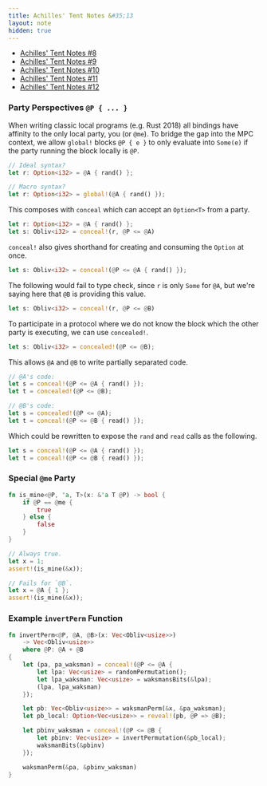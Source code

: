 ```yaml
---
title: Achilles' Tent Notes &#35;13
layout: note
hidden: true
---
```


- [Achilles' Tent Notes &#35;8](/research/2019-10-13-achilles-8)
- [Achilles' Tent Notes &#35;9](/research/2019-10-15-achilles-9)
- [Achilles' Tent Notes &#35;10](/research/2019-10-28-achilles-10)
- [Achilles' Tent Notes &#35;11](/research/2019-11-11-achilles-11)
- [Achilles' Tent Notes &#35;12](/research/2019-12-02-achilles-12)

### Party Perspectives `@P { ... }`

When writing classic local programs (e.g. Rust 2018) all bindings have affinity
to the only local party, you (or `@me`). To bridge the gap into the MPC
context, we allow `global!` blocks `@P { e }` to only evaluate into `Some(e)`
if the party running the block locally is `@P`.

```rust
// Ideal syntax?
let r: Option<i32> = @A { rand() };

// Macro syntax?
let r: Option<i32> = global!(@A { rand() });
```

This composes with `conceal` which can accept an `Option<T>` from a party.

```rust
let r: Option<i32> = @A { rand() };
let s: Obliv<i32> = conceal!(r, @P <= @A)
```

`conceal!` also gives shorthand for creating and consuming the `Option` at
once.

```rust
let s: Obliv<i32> = conceal!(@P <= @A { rand() });
```

The following would fail to type check, since `r` is only `Some` for `@A`, but
we're saying here that `@B` is providing this value.

```rust
let s: Obliv<i32> = conceal!(r, @P <= @B)
```

To participate in a protocol where we do not know the block which the other
party is executing, we can use `concealed!`.

```rust
let s: Obliv<i32> = concealed!(@P <= @B);
```

This allows `@A` and `@B` to write partially separated code.

```rust
// @A's code:
let s = conceal!(@P <= @A { rand() });
let t = concealed!(@P <= @B);

// @B's code:
let s = concealed!(@P <= @A);
let t = conceal!(@P <= @B { read() });
```

Which could be rewritten to expose the `rand` and `read` calls as the
following.

```rust
let s = conceal!(@P <= @A { rand() });
let t = conceal!(@P <= @B { read() });
```

### Special `@me` Party

```rust
fn is_mine<@P, 'a, T>(x: &'a T @P) -> bool {
    if @P == @me {
        true
    } else {
        false
    }
}

// Always true.
let x = 1;
assert!(is_mine(&x));

// Fails for `@B`.
let x = @A { 1 };
assert!(is_mine(&x));
```

### Example `invertPerm` Function

```rust
fn invertPerm<@P, @A, @B>(x: Vec<Obliv<usize>>)
    -> Vec<Obliv<usize>>
    where @P: @A + @B
{
    let (pa, pa_waksman) = conceal!(@P <= @A {
        let lpa: Vec<usize> = randomPermutation();
        let lpa_waksman: Vec<usize> = waksmansBits(&lpa);
        (lpa, lpa_waksman)
    });

    let pb: Vec<Obliv<usize>> = waksmanPerm(&x, &pa_waksman);
    let pb_local: Option<Vec<usize>> = reveal!(pb, @P => @B);

    let pbinv_waksman = conceal!(@P <= @B {
        let pbinv: Vec<usize> = invertPermutation(&pb_local);
        waksmanBits(&pbinv)
    });

    waksmanPerm(&pa, &pbinv_waksman)
}
```
